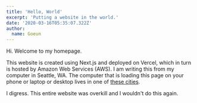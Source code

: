 ```yaml
---
title: 'Hello, World'
excerpt: 'Putting a website in the world.'
date: '2020-03-16T05:35:07.322Z'
author:
  name: Goeun
---
```


Hi. Welcome to my homepage. 

This website is created using Next.js and deployed on Vercel, which in turn is hosted by Amazon Web Services (AWS). I am writing this from my computer in Seattle, WA. The computer that is loading this page on your phone or laptop or desktop lives in one of [these cities](https://vercel.com/docs/concepts/edge-network/regions#region-list). 

I digress. This entire website was overkill and I wouldn't do this again.